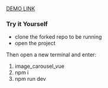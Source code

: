 [DEMO LINK](https://tranquil-starship-8100ea.netlify.app/)

<h3>Try it Yourself</h3>

- clone the forked repo to be running
- open the project

Then open a new terminal and enter:

1. image_carousel_vue
2. npm i
3. npm run dev
